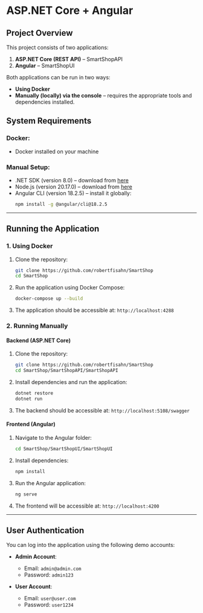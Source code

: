 # ASP.NET Core + Angular

## Project Overview

This project consists of two applications:
1. **ASP.NET Core (REST API)** – SmartShopAPI
2. **Angular** – SmartShopUI

Both applications can be run in two ways:
- **Using Docker**
- **Manually (locally) via the console** – requires the appropriate tools and dependencies installed.

## System Requirements

### Docker:
- Docker installed on your machine

### Manual Setup:
- .NET SDK (version 8.0) – download from [here](https://dotnet.microsoft.com/download)
- Node.js (version 20.17.0) – download from [here](https://nodejs.org/)
- Angular CLI (version 18.2.5) – install it globally:
    ```bash
    npm install -g @angular/cli@18.2.5
    ```

---

## Running the Application

### 1. Using Docker

1. Clone the repository:
    ```bash
   git clone https://github.com/robertfisahn/SmartShop
   cd SmartShop
    
2. Run the application using Docker Compose:
    ```bash
   docker-compose up --build
    
3. The application should be accessible at:
   `http://localhost:4288`

### 2. Running Manually

#### Backend (ASP.NET Core)

1. Clone the repository:
    ```bash
    git clone https://github.com/robertfisahn/SmartShop
    cd SmartShop/SmartShopAPI/SmartShopAPI

2. Install dependencies and run the application:
    ```bash
   dotnet restore
   dotnet run

3. The backend should be accessible at: `http://localhost:5108/swagger`

#### Frontend (Angular)

1. Navigate to the Angular folder:  
    ```bash
   cd SmartShop/SmartShopUI/SmartShopUI

2. Install dependencies:
    ```bash
   npm install
    
3. Run the Angular application:
    ```bash
   ng serve
    
4. The frontend will be accessible at: `http://localhost:4200`

---

## User Authentication

You can log into the application using the following demo accounts:

- **Admin Account**:
   - Email: `admin@admin.com`
   - Password: `admin123`
   
- **User Account**:
   - Email: `user@user.com`
   - Password: `user1234`
